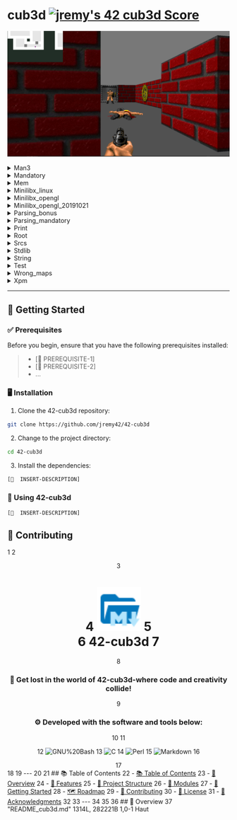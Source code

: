 # cub3d [![jremy's 42 cub3d Score](https://badge42.vercel.app/api/v2/cl27cprhd001109mercwbbu5l/project/2609483)](https://github.com/JaeSeoKim/badge42)

<p align="center">
  <img src="./img/cub.png" width="538">
</p>

</details>

<details closed><summary>Man3</summary>

| File             | Summary                                                                                                                                                                                                                                                                                                                                                                                                                                                                                                                                                                 | Module                                   |
|:-----------------|:------------------------------------------------------------------------------------------------------------------------------------------------------------------------------------------------------------------------------------------------------------------------------------------------------------------------------------------------------------------------------------------------------------------------------------------------------------------------------------------------------------------------------------------------------------------------|:-----------------------------------------|
| mlx_pixel_put.3  | The code snippet provides two functions for drawing in a window using MiniLibX: mlx_pixel_put() for drawing pixels at specified coordinates with a specified color, and mlx_string_put() for displaying a string at specified coordinates with a specified color. The color parameter must be encoded as an integer with the RGB values for the desired color. The functions only draw in the specified window and cannot display anything outside of it or in another window.                                                                                          | minilibx_linux/man/man3/mlx_pixel_put.3  |
| mlx_new_window.3 | This code snippet provides functions for managing windows using the MiniLibX library. The mlx_new_window() function creates a new window with a specified size and title, returning a window identifier. The mlx_clear_window() function clears the given window, while mlx_destroy_window() destroys it. All functions require the screen connection identifier as a parameter.                                                                                                                                                                                        | minilibx_linux/man/man3/mlx_new_window.3 |
| mlx_new_image.3  | The provided code snippet contains functions that allow for manipulating and displaying images using MiniLibX. Users can create a new image, modify it, and place it in a specified window. The functions also include options for retrieving image data and working with XPM images. The return values of these functions indicate whether an error occurred or a non-null pointer as an image identifier.                                                                                                                                                             | minilibx_linux/man/man3/mlx_new_image.3  |
| mlx_loop.3       | The code snippet is a set of functions that allow the program to handle events in MiniLibX, a library for creating graphical user interfaces. The functions include mlx_loop, mlx_key_hook, mlx_mouse_hook, mlx_expose_hook, and mlx_loop_hook. These functions allow the program to wait for different events, such as key presses, mouse clicks, and window redraws, and then call user-defined functions to handle those events. Additional information about the events, such as the keycode for a key press or the coordinates of a mouse click, is also provided. | minilibx_linux/man/man3/mlx_loop.3       |
| mlx.3            | The provided code shows the documentation for the MiniLibX library, which is a simple X-Window interface library for creating graphical software without any X-Window programming knowledge. It provides functions for window creation, drawing, image manipulation, and basic events management. The code also provides information on linking the library and its return values.                                                                                                                                                                                      | minilibx_linux/man/man3/mlx.3            |

</details>

<details closed><summary>Mandatory</summary>

| File         | Summary                                                                                                                                                                                                                                                                                                                                                                 | Module                      |
|:-------------|:------------------------------------------------------------------------------------------------------------------------------------------------------------------------------------------------------------------------------------------------------------------------------------------------------------------------------------------------------------------------|:----------------------------|
| .cub         | The code snippet contains a map layout and texture files. The map layout is represented by a grid of 1s and 0s. The "F" and "C" values define the floor and ceiling colors respectively. The texture files are referenced by their location and displayed as the north, south, east, and west walls of the map.                                                         | maps/mandatory/.cub         |
| big.cub      | The provided code snippet is a configuration file for a 3D rendering engine. It initializes the game's textures, color, and map layout by specifying their file paths and parameters. The map is represented in a grid format with a border of 1s, where 0s indicate open space and 1s indicate walls.                                                                  | maps/mandatory/big.cub      |
| maze.cub     | The code snippet specifies various textures and colors to be used in a game. The textures include red brick, German flag brick, stones, and wood. The colors for the floor and ceiling are also specified. Finally, a map is provided in the form of a binary matrix.                                                                                                   | maps/mandatory/maze.cub     |
| minimaps.cub | The code snippet provides a map layout along with the corresponding textures for the walls in different directions (NO, SO, WE, EA), as well as the floor (F) and ceiling (C) colors. The map is represented using ASCII characters and includes the player's starting position marked by'E'. The xpm files for the textures are specified with their respective paths. | maps/mandatory/minimaps.cub |

</details>

<details closed><summary>Mem</summary>

| File         | Summary                                                                                                                                                                                                                                                                                                                                                                                  | Module                 |
|:-------------|:-----------------------------------------------------------------------------------------------------------------------------------------------------------------------------------------------------------------------------------------------------------------------------------------------------------------------------------------------------------------------------------------|:-----------------------|
| ft_memcmp.c  | This code snippet defines the "__memcmp" function which compares two memory buffers. It takes in two pointers to memory buffers and a size_t variable'n' which indicates the number of bytes to be compared. It then returns an integer indicating the difference between the two buffers, or 0 if they are identical.                                                                   | libft/mem/ft_memcmp.c  |
| ft_bzero.c   | The provided code snippet defines a function called'__bzero' that takes a pointer and an integer count as arguments. The function sets the first'count' bytes of the memory area pointed to by'pt' to zero. It accomplishes this by iterating through each byte of the memory area and setting it to zero.                                                                               | libft/mem/ft_bzero.c   |
| ft_memcpy.c  | The provided code snippet is a function called "__memcpy" that copies a specified number of bytes from a source buffer to a destination buffer. The function takes in three parameters: the destination buffer, the source buffer, and the number of bytes to copy. It returns a pointer to the destination buffer.                                                                      | libft/mem/ft_memcpy.c  |
| ft_memchr.c  | The provided code is a function in the "libft.h" library that searches a memory block pointed to by a "buffer" parameter for the first occurrence of a character specified by "c" parameter. The search is performed for a number of bytes specified by "count" parameter. If the character is found, a pointer to its location is returned. If not, a NULL pointer is returned.         | libft/mem/ft_memchr.c  |
| ft_memset.c  | The code provides a function called "__memset" that sets a specified number of bytes starting from a given memory address to a specified value. It does this by iterating through each byte and setting it to the specified value one at a time. The function takes in a void pointer, an integer value, and a size_t count as its arguments.                                            | libft/mem/ft_memset.c  |
| ft_memmove.c | The code snippet defines the function __memmove that copies a specified number of bytes from one memory location to another. It handles overlap between the src and dst locations by reversing the order of copy if necessary. The function takes three arguments: a pointer to the destination, a pointer to the source, and the number of bytes to copy.                               | libft/mem/ft_memmove.c |
| ft_calloc.c  | The provided code snippet defines a function called "__calloc" that mimics the behavior of the standard "calloc" function. The function takes two size parameters, allocates memory using the "malloc" function, initializes the memory to zero using the "__memset" function, and returns a pointer to the allocated memory. If the memory allocation fails, the function returns NULL. | libft/mem/ft_calloc.c  |

</details>

<details closed><summary>Minilibx_linux</summary>

| File                         | Summary                                                                                                                                                                                                                                                                                                                                                                                                                                                                                                           | Module                                      |
|:-----------------------------|:------------------------------------------------------------------------------------------------------------------------------------------------------------------------------------------------------------------------------------------------------------------------------------------------------------------------------------------------------------------------------------------------------------------------------------------------------------------------------------------------------------------|:--------------------------------------------|
| mlx_flush_event.c            | The code provides a function called "mlx_flush_event" which uses the MiniLibX graphics library to clear all pending events in the X11 display. This is done by continuously looping through all the pending events and using the XNextEvent function to clear them. The function returns an integer value of 0 once all the events are cleared.                                                                                                                                                                   | minilibx_linux/mlx_flush_event.c            |
| mlx_mouse_hook.c             | The code snippet provides a function called mlx_mouse_hook that takes in a window, a function pointer, and a parameter. This function allows for the execution of the provided function when a mouse button is pressed within the window. The hook function is stored in the window's hooks array, along with the corresponding mask and parameter.                                                                                                                                                               | minilibx_linux/mlx_mouse_hook.c             |
| mlx.h                        | The provided code snippet is a header file for the MinilibX graphics library with core functionalities for creating and manipulating windows, images, and handling events such as mouse and keyboard interactions. It also includes functions for setting fonts, converting Xpm files to images, and destroying windows or images. Additionally, this header file provides a generic hook system for all events and MinilibX functions that can be hooked.                                                        | minilibx_linux/mlx.h                        |
| mlx_key_hook.c               | The code snippet defines the mlx_key_hook function, which allows a user to set a function to be called when a key is released on a window. The function takes in a window and a function pointer as arguments and sets the appropriate hook in the window's hooks array. The function returns an integer value.                                                                                                                                                                                                   | minilibx_linux/mlx_key_hook.c               |
| Makefile.mk                  | The provided code snippet is a Makefile for the MiniLibX library. It compiles the source files into object files, archives them into a static library called libmlx.a, and copies it to a platform-specific variant named libmlx_UNAME.a. The Makefile also has targets for cleaning and testing the library.                                                                                                                                                                                                     | minilibx_linux/Makefile.mk                  |
| mlx_rgb.c                    | Error generating file summary. Exception: Client error '400 Bad Request' for url 'https://api.openai.com/v1/chat/completions'                                                                                                                                                                                                                                                                                                                                                                                     | minilibx_linux/mlx_rgb.c                    |
|                              | For more information check: https://httpstatuses.com/400                                                                                                                                                                                                                                                                                                                                                                                                                                                          |                                             |
| mlx_init.c                   | The provided code is a part of the MiniLibX library and consists of two functions, mlx_init() and mlx_int_deal_shm(), which initialize a connection to the X server and deal with shared memory extensions. mlx_init() sets up various parameters such as screen, colormap, and visual, while mlx_int_deal_shm() handles XSharedMemory extension and returns the Pixmap format. Additionally, there is the mlx_int_rgb_conversion() function which is called by mlx_init() to set the red, green, and blue masks. | minilibx_linux/mlx_init.c                   |
| mlx_int_do_nothing.c         | The provided code snippet is an empty function called mlx_int_do_nothing(). It takes in a void pointer as a parameter but does not execute any instructions within its body.                                                                                                                                                                                                                                                                                                                                      | minilibx_linux/mlx_int_do_nothing.c         |
| mlx_expose_hook.c            | The provided code snippet is a C function for setting up an expose hook in the MiniLibX library. The function takes a window object, a function pointer, and a parameter as input and sets the appropriate values for the window object's hook, parameter, and mask properties to handle expose events.                                                                                                                                                                                                           | minilibx_linux/mlx_expose_hook.c            |
| mlx_int_str_to_wordtab.c     | The provided code snippet contains three functions: mlx_int_str_str(), mlx_int_str_str_cote(), and mlx_int_str_to_wordtab(). The first two functions search for occurrences of a given string within another string and can account for quotation marks. The third function converts a string into an array of strings based on whitespace and tab delimiters. These functions are used in the MinilibX library for graphical user interface programming.                                                         | minilibx_linux/mlx_int_str_to_wordtab.c     |
| mlx_int_set_win_event_mask.c | The provided code snippet sets the event mask for each window in a window list to ensure proper handling of events. It iterates through each window in the list, sets an event mask to 0, and then iterates through all the possible events to set the mask to the appropriate value for each event. Finally, it uses XChangeWindowAttributes to set the event mask of the window.                                                                                                                                | minilibx_linux/mlx_int_set_win_event_mask.c |
| configure                    | This code is a shell script that helps configure and build the MinilibX library on UNIX systems. It searches for the appropriate X11 include path directory and generates two makefiles (one for the library and one for the tests) with the correct path. It also provides a cleanup command and help menu. The script uses logging functions to output information and errors.                                                                                                                                  | minilibx_linux/configure                    |
| mlx_pixel_put.c              | The code snippet provides a function called'mlx_pixel_put' that takes in a window, position, and color value as parameters and draws a pixel on the specified window at the specified position with the given color. This function uses Xlib graphics functions to achieve this.                                                                                                                                                                                                                                  | minilibx_linux/mlx_pixel_put.c              |
| mlx_int_anti_resize_win.c    | The code snippet is a C function used in MiniLibX library to prevent window resizing by setting the same value for maximum, minimum and current width and height. It does this by getting the normal hints of the window, updating the hints' size values and setting the new values.                                                                                                                                                                                                                             | minilibx_linux/mlx_int_anti_resize_win.c    |
| Makefile                     | The code snippet provides a Makefile for MiniLibX, a graphics library in C. The Makefile includes functionalities for configuring, cleaning, and rebuilding the library. The'all' target runs the'do_configure' target, which executes the configure script. The'clean' target calls configure with the'clean' parameter, while the're' target runs'clean' then'all' targets in sequence.                                                                                                                         | minilibx_linux/Makefile                     |
| mlx_set_font.c               | The provided code snippet is a C function that allows one to specify a font for the mlx_string_put function. It supports only fixed-width bitmap fonts and uses Xlib to load and set the font for a specified window. The function takes in a pointer to the X11 display, a window, and a string with the name of the font and updates the graphics context accordingly.                                                                                                                                          | minilibx_linux/mlx_set_font.c               |
| mlx_loop.c                   | The code snippet is a part of MiniLibX, which is an open-source project for creating basic graphical user interfaces. The provided functions help to manage the event loop of the program, which is responsible for handling user inputs and updating the display accordingly. It includes functions for initializing the event loop, terminating it, and processing events such as client messages and window destruction.                                                                                       | minilibx_linux/mlx_loop.c                   |
| mlx_screen_size.c            | The provided code retrieves the screen size of the root window using the X11 library. The function takes in a pointer to a structure holding the display and root window and two integer pointers to store the screen size values. The return value indicates success or failure in obtaining the screen size.                                                                                                                                                                                                    | minilibx_linux/mlx_screen_size.c            |
| mlx_new_window.c             | The provided code snippet is for creating a new window using the MiniLibX library. It sets the window's attributes, creates a graphics context, adds the window to a list, sets event masks, and maps the window. The function also waits for the first exposure event.                                                                                                                                                                                                                                           | minilibx_linux/mlx_new_window.c             |
| mlx_ext_randr.c              | The provided code snippet is a function called mlx_ext_fullscreen that takes in a window and determines the optimal screen resolution to fill the screen. If fullscreen is enabled, the function will set the window to the optimal resolution and grab the keyboard. If not, it will return the window to its previous resolution and release the keyboard.                                                                                                                                                      | minilibx_linux/mlx_ext_randr.c              |
| mlx_put_image_to_window.c    | The provided code implements the function mlx_put_image_to_window, which is responsible for displaying an image on a given window. It takes as input parameters the window and image pointers, the coordinates of the top-left corner of the image, and the graphics context to be used. The function first sets the clipping region, then puts the image data onto the window using XShmPutImage or XPutImage depending on the image type, and finally copies the image area to the destination window.          | minilibx_linux/mlx_put_image_to_window.c    |
| mlx_new_image.c              | The code provides functions for creating new images in MiniLibX, a simple graphics library used for creating graphical applications. Two functions,'mlx_int_new_xshm_image' and'mlx_int_new_image', create new images with and without shared memory, while'mlx_new_image' and'mlx_new_image2' provide a wrapper for these functions and also specify the image format as ZPixmap and XYPixmap respectively. The code handles X errors and allocates memory for the images.                                       | minilibx_linux/mlx_new_image.c              |
| mlx_xpm.c                    | The provided code snippet contains functions for parsing XPM files and converting them to images. The functions extract the width, height, and color information from XPM files, create an image in memory, and set the appropriate color values for each pixel in the image. The resulting image can then be used for display or further image processing.                                                                                                                                                       | minilibx_linux/mlx_xpm.c                    |
| mlx_destroy_display.c        | The provided code snippet defines a function "mlx_destroy_display" that takes an X11 display structure (t_xvar) as its input and closes/disconnects the display using the "XCloseDisplay" function. This function is used as part of the MLX library to interface with X11 displays and windows in graphics applications.                                                                                                                                                                                         | minilibx_linux/mlx_destroy_display.c        |
| mlx_loop_hook.c              | The provided code snippet defines a function called "mlx_loop_hook" that takes in three parameters: a t_xvar struct pointer, a function pointer, and a void pointer. The function sets the loop hook and its parameters in the t_xvar struct, which is used in the main loop of the MiniLibX graphics library.                                                                                                                                                                                                    | minilibx_linux/mlx_loop_hook.c              |
| mlx_hook.c                   | The provided code snippet is a part of the MiniLibX library and contains three functions. The mlx_hook() function is used to define a function to be called when a specific event occurs. mlx_do_key_autorepeatoff() and mlx_do_key_autorepeaton() functions turn off and on key auto-repeat respectively, while mlx_do_sync() is used to synchronize with the X server.                                                                                                                                          | minilibx_linux/mlx_hook.c                   |
| mlx_lib_xpm.c                | The provided code snippet is a collection of functions used in the minilibX library for working with XPM images. It includes functions for creating XPM images from files or data, as well as functions for manipulating XImages. These functions are used to create and manage images in graphical user interfaces.                                                                                                                                                                                              | minilibx_linux/mlx_lib_xpm.c                |
| mlx_int_wait_first_expose.c  | The provided code snippet is a function that waits for the first expose event to occur on a specified window in the X11 server. The function uses the XWindowEvent function to monitor the exposure mask of the window and puts back the event in the event queue after it occurs.                                                                                                                                                                                                                                | minilibx_linux/mlx_int_wait_first_expose.c  |
| mlx_mouse.c                  | The provided code snippet includes four functions for handling mouse input in X11 window systems. The first function moves the mouse to a specified location within a window. The second function hides the mouse cursor within a window. The third function shows the mouse cursor within a window. The fourth function retrieves the current position of the mouse pointer within a specified window.                                                                                                           | minilibx_linux/mlx_mouse.c                  |
| mlx_destroy_window.c         | The provided code snippet implements the function mlx_destroy_window, which allows for destruction of a window within the MinilibX graphics library. The function first removes the specified window from the linked list of windows and then frees its memory. Additionally, it frees the graphics context associated with the window and flushes the display if specified by a flag.                                                                                                                            | minilibx_linux/mlx_destroy_window.c         |
| rgb2c.pl                     | The provided code converts color information from the XFree86 rgb.txt file into a C file with encoded color values. The output C file includes a struct array with color names and their associated RGB values.                                                                                                                                                                                                                                                                                                   | minilibx_linux/rgb2c.pl                     |
| mlx_get_data_addr.c          | The code snippet provides a function called mlx_get_data_addr() that takes in a t_img structure and pointers to three integer variables. The function sets the values of these variables to the bits per pixel, size of each image line, and endianness of the t_img structure, respectively. The function returns the data pointer of the t_img structure.                                                                                                                                                       | minilibx_linux/mlx_get_data_addr.c          |
| mlx_string_put.c             | The provided code snippet is a function called "mlx_string_put" that is used for drawing text on a MiniLibX window. It takes in parameters such as the window where the text will be drawn, the position of the text, the color of the text, and the actual text string. It uses XGCValues and XDrawString to draw the text and XFlush to display it on the screen.                                                                                                                                               | minilibx_linux/mlx_string_put.c             |
| Makefile.gen                 | This code is for building the MiniLibX library. It compiles the source files and creates an object directory and object files. It also defines the compiler and flags used and includes a target to clean the directory. The library is created as a static library (.a) and a name is generated based on the operating system.                                                                                                                                                                                   | minilibx_linux/Makefile.gen                 |
| mlx_get_color_value.c        | The provided code is part of the MiniLibX library, and it offers a function to retrieve the RGB color value of a pixel. The mlx_get_color_value() function takes two parameters: a pointer to the X11 display, and an integer representing the color value in hexadecimal. It then returns the pixel value in the display format. The mlx_int_get_good_color() function is a helper function that translates the input color value into the correct display pixel format.                                         | minilibx_linux/mlx_get_color_value.c        |
| mlx_destroy_image.c          | The provided code snippet is a function for destroying a MiniLibX image. It takes in a pointer to a struct containing information about the image and the display. The function deallocates the memory associated with the image and frees the graphics context if it exists. Additionally, it detaches shared memory if the image type is shared memory and flushes the display.                                                                                                                                 | minilibx_linux/mlx_destroy_image.c          |
| mlx_int.h                    | The provided code snippet is a header file for the MiniLibX graphics library, containing internal settings and data structures used by the library. It includes various standard libraries and X11 extensions and defines several constants and functions used for manipulating images, windows, and events in the graphical display. Some functions include converting RGB color values, dealing with shared memory, and setting event masks for windows.                                                        | minilibx_linux/mlx_int.h                    |
| mlx_clear_window.c           | The code snippet provides a function called mlx_clear_window that clears the contents of a given window using the XClearWindow function. It also includes optional flushing of the display using XFlush if the do_flush flag is set in the provided xvar variable. The code relies on the mlx_int.h library.                                                                                                                                                                                                      | minilibx_linux/mlx_clear_window.c           |
| mlx_int_param_event.c        | The provided code is a collection of functions that handle different X11 events, such as keypresses, mouse clicks, and motion events. These functions call hooks that have been set up to perform specific actions when these events occur. The mlx_int_param_event array maps the X11 event type to the corresponding function that should handle it.                                                                                                                                                            | minilibx_linux/mlx_int_param_event.c        |
| mlx_int_get_visual.c         | The provided code snippet is a function used by the MinilibX library to get the visual information of the X Window System. It creates a private colormap for non-default visuals and sets the visual to true color. The function returns 0 if the visual is true color or-1 if there is an error.                                                                                                                                                                                                                 | minilibx_linux/mlx_int_get_visual.c         |
| mlx_xpm.c.ok                 | The provided code snippet includes functions for reading and parsing XPM image files and creating images from them using the MinilibX library. It is capable of reading both XPM files and XPM data passed as a parameter. The code supports various color naming conventions and provides options for handling transparency and clipping.                                                                                                                                                                        | minilibx_linux/mlx_xpm.c.ok                 |

</details>

<details closed><summary>Minilibx_opengl</summary>

| File                     | Summary                                                                                                                                                                                                                                                                                                                                                                                                                                                                                                                                                                                | Module                                   |
|:-------------------------|:---------------------------------------------------------------------------------------------------------------------------------------------------------------------------------------------------------------------------------------------------------------------------------------------------------------------------------------------------------------------------------------------------------------------------------------------------------------------------------------------------------------------------------------------------------------------------------------|:-----------------------------------------|
| mlx.h                    | This code snippet provides a C header file, `mlx.h`, for the MinilibX graphics library. It includes functions for initializing a new window, drawing pixels and images, handling events like mouse clicks and key presses, and destroying windows and images. The header file also includes platform-specific instructions for compiling on MacOSX and UNIX/Linux.                                                                                                                                                                                                                     | minilibx_opengl/mlx.h                    |
| mlx_rgb.c                | Error generating file summary. Exception: Client error '400 Bad Request' for url 'https://api.openai.com/v1/chat/completions'                                                                                                                                                                                                                                                                                                                                                                                                                                                          | minilibx_opengl/mlx_rgb.c                |
|                          | For more information check: https://httpstatuses.com/400                                                                                                                                                                                                                                                                                                                                                                                                                                                                                                                               |                                          |
| mlx_int_str_to_wordtab.c | The provided code contains three functions: mlx_int_str_str, mlx_int_str_str_cote, and mlx_int_str_to_wordtab. The mlx_int_str_str functions search for a substring within a string, with or without quotes, and returns the position of the substring if found. The mlx_int_str_to_wordtab function splits a string into an array of words based on spaces and tabs. All three functions rely on standard C library functions such as strlen and malloc.                                                                                                                              | minilibx_opengl/mlx_int_str_to_wordtab.c |
| mlx_opengl.m             | The provided code is a implementation of various functions for managing and rendering an OpenGL window using Apple's Cocoa framework. It includes functions for creating a new OpenGL window, swapping buffers, and setting the current OpenGL context for the window. The code also contains pre-defined attributes for the OpenGL pixel format such as depth size and double buffering.                                                                                                                                                                                              | minilibx_opengl/mlx_opengl.m             |
| Makefile                 | The provided code snippet is a Makefile for compiling the libmlx.a library. The library consists of several source files, including mlx_shaders.c, mlx_new_window.m, mlx_init_loop.m, and others. The Makefile includes rules for compiling the object files and creating the library using the ar command. The all target builds the library, clean removes the object files and any files ending with “~”, and re cleans and rebuilds the library.                                                                                                                                   | minilibx_opengl/Makefile                 |
| mlx_init_loop.m          | The code initializes an Objective-C application using Cocoa and OpenGL. It also loads a font and provides functions for putting pixels, synchronizing event handling, and setting a loop hook. The main loop is run using a Core Foundation run loop.                                                                                                                                                                                                                                                                                                                                  | minilibx_opengl/mlx_init_loop.m          |
| font.c                   | Error generating file summary. Exception: Client error '400 Bad Request' for url 'https://api.openai.com/v1/chat/completions'                                                                                                                                                                                                                                                                                                                                                                                                                                                          | minilibx_opengl/font.c                   |
|                          | For more information check: https://httpstatuses.com/400                                                                                                                                                                                                                                                                                                                                                                                                                                                                                                                               |                                          |
| mlx_new_image.m          | This code snippet contains functions for creating and manipulating images in an OpenGL context using C and Objective-C. The mlx_new_image function creates a new image with a specified width and height and returns a pointer to it. The mlx_put_image_to_window function adds the image to a window and updates its texture, while mlx_get_data_addr and mlx_get_color_value return information about the image. Lastly, the mlx_destroy_image function removes an image from the context and frees up its memory.                                                                   | minilibx_opengl/mlx_new_image.m          |
| mlx_new_window.m         | Error generating file summary. Exception: Client error '400 Bad Request' for url 'https://api.openai.com/v1/chat/completions'                                                                                                                                                                                                                                                                                                                                                                                                                                                          | minilibx_opengl/mlx_new_window.m         |
|                          | For more information check: https://httpstatuses.com/400                                                                                                                                                                                                                                                                                                                                                                                                                                                                                                                               |                                          |
| mlx_xpm.c                | The provided code snippet is a collection of functions written in C for parsing and rendering XPM image files. The code can read XPM image files from either a file or a character array, and it supports various formats of XPM files, including those with or without comments. The functions also support creating and manipulating an MXL image list, setting individual pixels within an image, and fetching the color of an individual pixel.                                                                                                                                    | minilibx_opengl/mlx_xpm.c                |
| mlx_png.c                | Error generating file summary. Exception: Client error '400 Bad Request' for url 'https://api.openai.com/v1/chat/completions'                                                                                                                                                                                                                                                                                                                                                                                                                                                          | minilibx_opengl/mlx_png.c                |
|                          | For more information check: https://httpstatuses.com/400                                                                                                                                                                                                                                                                                                                                                                                                                                                                                                                               |                                          |
| mlx_opengl.h             | The provided code snippet includes three functions for creating and manipulating OpenGL windows using minilibx_macos. The `mlx_new_opengl_window` function creates a new window, while `mlx_opengl_swap_buffers` swaps the buffer of the double buffered window and `mlx_opengl_window_set_context` changes the active context in case multiple OpenGL windows are present. The functions also come with specific limitations and behaviors, including the inability to use `put_image`, `pixel_put`, and `string_put`, and `mlx_opengl_swap_buffers` automatically calls `glFlush()`. | minilibx_opengl/mlx_opengl.h             |
| mlx_mouse.m              | This code provides functions for hiding and showing the mouse cursor, as well as moving the cursor and getting its current position within an OpenGL window created using the mlx library. It utilizes Cocoa and OpenGL libraries and functions to achieve these functionalities.                                                                                                                                                                                                                                                                                                      | minilibx_opengl/mlx_mouse.m              |
| mlx_shaders.c            | The provided code defines three functions for creating and compiling vertex and fragment shaders in OpenGL. The "mlx_shaders" function calls these three functions to create shaders for pixels, images, and fonts. The code also includes a helper function for displaying any compilation errors that may occur during shader creation.                                                                                                                                                                                                                                              | minilibx_opengl/mlx_shaders.c            |
| mlx_png.h                | The provided code snippet is a function called "mlx_png_file_to_image" that takes in three parameters: a void pointer to a graphics library, a string containing the name of a png file, and two integer pointers for width and height. The function returns a void pointer to an image object that can be further processed by other functions in the graphics library.                                                                                                                                                                                                               | minilibx_opengl/mlx_png.h                |
| mlx_int.h                | The provided code snippet contains various structs and typedefs for graphics rendering with the MinilibX library. It also includes prototypes for functions related to handling images and XPM files, destroying images, and synchronization. Additionally, it defines some constants like maximum event and pixel values.                                                                                                                                                                                                                                                             | minilibx_opengl/mlx_int.h                |
| mlx_new_window.h         | The code provides interfaces for NSOpenGLView and NSWindowEvent subclasses. NSWindowEvent provides functionality for handling window events while MlxWin handles OpenGL context creation and rendering. The classes also contain methods for setting event functions, enabling key repetition, and updating the context.                                                                                                                                                                                                                                                               | minilibx_opengl/mlx_new_window.h         |

</details>

<details closed><summary>Minilibx_opengl_20191021</summary>

| File                     | Summary                                                                                                                                                                                                                                                                                                                                                                                                                                                               | Module                                                            |
|:-------------------------|:----------------------------------------------------------------------------------------------------------------------------------------------------------------------------------------------------------------------------------------------------------------------------------------------------------------------------------------------------------------------------------------------------------------------------------------------------------------------|:------------------------------------------------------------------|
| mlx.h                    | The provided code is the header file for the MinilibX library, with functions for initializing a window, handling events including mouse and key input as well as exposing hooks, drawing shapes and images on the window, and manipulating images. Additionally, it offers compatibility with both MacOSX and Unix/Linux systems and includes support for Xpm and PNG image formats.                                                                                 | minilibx_opengl/minilibx_opengl_20191021/mlx.h                    |
| mlx_rgb.c                | Error generating file summary. Exception: Client error '400 Bad Request' for url 'https://api.openai.com/v1/chat/completions'                                                                                                                                                                                                                                                                                                                                         | minilibx_opengl/minilibx_opengl_20191021/mlx_rgb.c                |
|                          | For more information check: https://httpstatuses.com/400                                                                                                                                                                                                                                                                                                                                                                                                              |                                                                   |
| mlx_int_str_to_wordtab.c | The provided code snippet contains three functions related to string manipulation. The mlx_int_str_str() function searches for a substring within a given string, while mlx_int_str_str_cote() performs the same search but takes into account quotation marks. The mlx_int_str_to_wordtab() function converts a string into an array of words separated by spaces or tabs. Overall, these functions aim to parse and manipulate strings in a useful way.             | minilibx_opengl/minilibx_opengl_20191021/mlx_int_str_to_wordtab.c |
| mlx_opengl.m             | The code provides functions for creating a new OpenGL window using Cocoa and handling buffer swapping and context setting for that window. It uses various libraries including OpenGL and AppKit. The code also includes memory management and error checking for the window creation.                                                                                                                                                                                | minilibx_opengl/minilibx_opengl_20191021/mlx_opengl.m             |
| Makefile                 | This code compiles a library called libmlx that includes various functions for creating and manipulating graphical windows and images using C and Objective-C. The library includes support for PNG images, XPM files, mouse input, and shader programs. The Makefile also defines rules for cleaning and rebuilding the library.                                                                                                                                     | minilibx_opengl/minilibx_opengl_20191021/Makefile                 |
| mlx_init_loop.m          | The provided code is a component of the MLX graphics library and contains functions for initializing the library, drawing pixels on a window, running the main loop, and handling events. It also includes a function for setting a loop hook that gets called in each iteration of the main loop. The code leverages macOS-specific frameworks and APIs such as AppKit and OpenGL.                                                                                   | minilibx_opengl/minilibx_opengl_20191021/mlx_init_loop.m          |
| font.c                   | Error generating file summary. Exception: Client error '400 Bad Request' for url 'https://api.openai.com/v1/chat/completions'                                                                                                                                                                                                                                                                                                                                         | minilibx_opengl/minilibx_opengl_20191021/font.c                   |
|                          | For more information check: https://httpstatuses.com/400                                                                                                                                                                                                                                                                                                                                                                                                              |                                                                   |
| mlx_new_image.m          | The provided code snippet implements several functions related to image management in an OpenGL-based graphics environment. Specifically, it defines functions for creating and manipulating image objects, putting them onto windows, retrieving their data, and destroying them. Additionally, it includes functions for rendering text strings with a built-in font using OpenGL primitives.                                                                       | minilibx_opengl/minilibx_opengl_20191021/mlx_new_image.m          |
| mlx_new_window.m         | Error generating file summary. Exception: Client error '400 Bad Request' for url 'https://api.openai.com/v1/chat/completions'                                                                                                                                                                                                                                                                                                                                         | minilibx_opengl/minilibx_opengl_20191021/mlx_new_window.m         |
|                          | For more information check: https://httpstatuses.com/400                                                                                                                                                                                                                                                                                                                                                                                                              |                                                                   |
| mlx_xpm.c                | The code snippet provides functions to parse and load XPM (X PixMap) files and data to create images in the MLX (MiniLibX) library for graphics programming. The functions extract information such as width, height, number of colors and color codes from the XPM file/data, and create an image in the MLX library using this information and the corresponding pixel data. The code also includes some helper functions to handle comments and color conversions. | minilibx_opengl/minilibx_opengl_20191021/mlx_xpm.c                |
| mlx_png.c                | Error generating file summary. Exception: Client error '400 Bad Request' for url 'https://api.openai.com/v1/chat/completions'                                                                                                                                                                                                                                                                                                                                         | minilibx_opengl/minilibx_opengl_20191021/mlx_png.c                |
|                          | For more information check: https://httpstatuses.com/400                                                                                                                                                                                                                                                                                                                                                                                                              |                                                                   |
| mlx_opengl.h             | This code snippet provides three functions that are designed specifically for the minilibx_macos library and provide functionality for creating an OpenGL window, swapping buffers in a double-buffered window, and changing the active context in the case of multiple OpenGL windows. These functions are not compatible with put_image, pixel_put, or string_put.                                                                                                  | minilibx_opengl/minilibx_opengl_20191021/mlx_opengl.h             |
| mlx_mouse.m              | The provided code snippet includes functions for controlling the mouse cursor in a window created using the mlx library. These functions enable hiding and showing the cursor, moving the cursor within the window, and retrieving the current cursor position within the window. The implementation uses the Cocoa framework and OpenGL to interact with the mouse and render graphics.                                                                              | minilibx_opengl/minilibx_opengl_20191021/mlx_mouse.m              |
| mlx_shaders.c            | The provided code snippet defines and compiles shaders for pixel, image, and font rendering using GLSL. It also includes helper functions for displaying any compilation errors that may occur. The final function, `mlx_shaders`, invokes the three shader functions and returns a single error code.                                                                                                                                                                | minilibx_opengl/minilibx_opengl_20191021/mlx_shaders.c            |
| mlx_png.h                | The provided code snippet is a function in the mlx library that takes in a PNG file and converts it into an image. The function returns a void pointer to the image and provides the width and height of the image as output parameters.                                                                                                                                                                                                                              | minilibx_opengl/minilibx_opengl_20191021/mlx_png.h                |
| mlx_int.h                | The provided code snippet includes various structs and functions that are part of the minilibx library, which is a basic graphics library used for creating basic window displays and simple graphics in C. The functions included are related to managing image and window lists, creating and destroying images, converting XPM data to images, and various other utility functions. The code also includes shader functions for OpenGL.                            | minilibx_opengl/minilibx_opengl_20191021/mlx_int.h                |
| mlx_new_window.h         | The provided code snippet defines the core functionalities for a graphical user interface (GUI) based on Cocoa and OpenGL. It includes classes for creating a window, managing events and handling OpenGL rendering. The code also supports pixel manipulation, drawing images and text, and managing the OpenGL context.                                                                                                                                             | minilibx_opengl/minilibx_opengl_20191021/mlx_new_window.h         |

</details>

<details closed><summary>Parsing_bonus</summary>

| File            | Summary                                                                                                                                                                                                                                                                                                                                                                                                                                                                                                                                                                 | Module                             |
|:----------------|:------------------------------------------------------------------------------------------------------------------------------------------------------------------------------------------------------------------------------------------------------------------------------------------------------------------------------------------------------------------------------------------------------------------------------------------------------------------------------------------------------------------------------------------------------------------------|:-----------------------------------|
| parsing.c       | The provided code snippet includes functions for parsing input data, checking maps and colors, and loading player information. The main function, parsing(), retrieves input data from a file, stores it in a linked list, and passes it to other functions for further processing. The code uses the sget_next_line() function to read line by line from the file.                                                                                                                                                                                                     | srcs/parsing_bonus/parsing.c       |
| loading_maps.c  | The provided code snippet contains functions that load and check the game map, initialize the sprite table, and get the position of the enemy on the map. The "load_maps" function adjusts the input, allocates memory for maps and door_map, and populates them with content from input. The "check_maps" function checks the validity of the map, counts the number of sprites, and allocates memory for the sprite table. Finally, the "get_enemy_position" function retrieves the position of the enemy on the map and initializes the sprite table.                | srcs/parsing_bonus/loading_maps.c  |
| exit.c          | The provided code snippet contains functions that handle different types of errors and exit the program accordingly. These functions are __print_error(), __exit_error(), __exit_error_get_input(), and destroy_cub_data(). Some of these functions also free memory allocated by the program before exiting. The code also includes necessary header files.                                                                                                                                                                                                            | srcs/parsing_bonus/exit.c          |
| maps_utils.c    | The provided code snippet contains four functions used in the implementation of a game called "cub3d".                                                                                                                                                                                                                                                                                                                                                                                                                                                                  | srcs/parsing_bonus/maps_utils.c    |
|                 |                                                                                                                                                                                                                                                                                                                                                                                                                                                                                                                                                                         |                                    |
|                 | The "check_wall" function checks for the presence of a wall or space near a location in a given map.                                                                                                                                                                                                                                                                                                                                                                                                                                                                    |                                    |
|                 |                                                                                                                                                                                                                                                                                                                                                                                                                                                                                                                                                                         |                                    |
|                 | The "check_player" function checks for the presence of a player and also a wall or space near the player's location in a given map.                                                                                                                                                                                                                                                                                                                                                                                                                                     |                                    |
|                 |                                                                                                                                                                                                                                                                                                                                                                                                                                                                                                                                                                         |                                    |
|                 | The "maps_size" function returns the number of lines in a given map.                                                                                                                                                                                                                                                                                                                                                                                                                                                                                                    |                                    |
|                 |                                                                                                                                                                                                                                                                                                                                                                                                                                                                                                                                                                         |                                    |
|                 | Finally, the "adjust_input" function removes any unwanted newlines at the start of a given input.                                                                                                                                                                                                                                                                                                                                                                                                                                                                       |                                    |
| debug_parsing.c | This code snippet includes various functions for debugging purposes in the game "cub3d". The functions include clearing the screen, printing debug information such as player position and direction, printing game data such as colors and textures, and printing the game map with error highlighting. The code makes use of external libraries such as "libft".                                                                                                                                                                                                      | srcs/parsing_bonus/debug_parsing.c |
| check_color.c   | The code snippet defines functions to load and check RGB color values from a configuration file for a 3D game. It checks that the color values are in the correct format and number, then converts them into integer values. The loaded colors are used to set the game's ceiling and floor color.                                                                                                                                                                                                                                                                      | srcs/parsing_bonus/check_color.c   |
| info_utils.c    | The provided code includes various functions for loading and validating information about the game, such as textures, colors, and player orientation. The "load_info" function determines the type of information based on the input and stores it in the appropriate variables. The "missing_info_cub" function checks if any required information is missing. Lastly, the "load_player_info" function sets the initial player direction and field of view.                                                                                                            | srcs/parsing_bonus/info_utils.c    |
| load_info.c     | The provided code snippet is a function named "get_info" that takes in two parameters, a linked list "input" and a struct "cub". It loops through the linked list while checking if important information in the "cub" struct is still missing. It uses a helper function "load_info" to load the information from the linked list into the "cub" struct, and then moves to the next node in the linked list until all important information has been obtained. Finally, it uses another helper function "load_maps" to load the map information into the "cub" struct. | srcs/parsing_bonus/load_info.c     |

</details>

<details closed><summary>Parsing_mandatory</summary>

| File            | Summary                                                                                                                                                                                                                                                                                                                                                                                                                                                                                                                                                                                                      | Module                                 |
|:----------------|:-------------------------------------------------------------------------------------------------------------------------------------------------------------------------------------------------------------------------------------------------------------------------------------------------------------------------------------------------------------------------------------------------------------------------------------------------------------------------------------------------------------------------------------------------------------------------------------------------------------|:---------------------------------------|
| parsing.c       | The code snippet provides functionalities for parsing input files in a game engine written in C. It reads an input file, handles errors, checks map validity, and loads player information. The code uses helper functions from "cub3d.h" and "libft.h" libraries.                                                                                                                                                                                                                                                                                                                                           | srcs/parsing_mandatory/parsing.c       |
| loading_maps.c  | The provided code snippet contains two functions that handle loading and checking of maps in the game. The `load_maps` function takes a linked list of input values, adjusts it, and stores the maps in a two-dimensional array. The `check_maps` function checks the validity of the map by ensuring that all the characters are correct and that a player exists.                                                                                                                                                                                                                                          | srcs/parsing_mandatory/loading_maps.c  |
| exit.c          | The code snippet contains functions related to error handling and program termination in a game called Cub3D. The functions print error messages to the standard error output, destroy allocated memory and exit the program with error status codes. The functions are called depending on the type of error encountered during the program's execution.                                                                                                                                                                                                                                                    | srcs/parsing_mandatory/exit.c          |
| maps_utils.c    | The provided code snippet contains functions for checking the validity of a map in the game Cub3D. The check_wall function checks if a wall is surrounded by other walls. The check_player function checks if the player is properly placed on the map. The maps_size function calculates the size of the map, and the adjust_input function adjusts the input to ignore any initial newline characters.                                                                                                                                                                                                     | srcs/parsing_mandatory/maps_utils.c    |
| debug_parsing.c | The provided code snippet is a debugging tool for a game called "cub3d." It includes functions to clear the screen, print debug information about the player's attributes and the game's settings, and print maps with special error formatting to help the developer identify issues. The code uses standard input and output libraries and includes custom color constants.                                                                                                                                                                                                                                | srcs/parsing_mandatory/debug_parsing.c |
| check_color.c   | The provided code snippet contains functions to validate and load color values for the ceiling and floor of a 3D rendering. The count_char_in_str() function counts the number of occurrences of a given character in a string, and the create_color() function generates a single integer value from a given color structure. The load_color() function verifies and parses a color string into its component values, storing them in a color structure. The check_color() function calls the load_color() function for the ceiling and floor values, and sets their respective color values for rendering. | srcs/parsing_mandatory/check_color.c   |
| info_utils.c    | The provided code snippet includes various helper functions used to load and validate game configuration data in a 3D game. The get_pos function assigns an integer to identify the nature of certain text data. The load_texture_path function helps load the necessary texture paths to create the game world. The load_info function validates and loads game configuration data. The load_player_info function ultimately sets the player's position and orientation within the game world.                                                                                                              | srcs/parsing_mandatory/info_utils.c    |
| load_info.c     | The provided code defines a function that receives a linked list of input and a pointer to a struct. The function reads the input and assigns values to the fields of the struct until all necessary information is captured. The function then calls another function to load the maps from the remaining input. If any errors occur in the process, the program is exited and the error message is displayed.                                                                                                                                                                                              | srcs/parsing_mandatory/load_info.c     |

</details>

<details closed><summary>Print</summary>

| File            | Summary                                                                                                                                                                                                                                                                                                                                                                                                                                | Module                      |
|:----------------|:---------------------------------------------------------------------------------------------------------------------------------------------------------------------------------------------------------------------------------------------------------------------------------------------------------------------------------------------------------------------------------------------------------------------------------------|:----------------------------|
| ft_putstr_fd.c  | The code snippet is a function that writes a given string "s" to a specified file descriptor "fd", using the "write" system call and the "__strlen" function from a custom library "libft.h". It is designed to be a helper function for other programs that need to send output to a file or the terminal.                                                                                                                            | libft/print/ft_putstr_fd.c  |
| ft_putnbr_fd.c  | The provided code defines a function called "__putnbr_fd" which takes an integer value and a file descriptor as input parameters. It prints the integer value to the specified file descriptor in a character string format using recursion and also handles negative numbers. This code is part of a larger library called "libft.h".                                                                                                 | libft/print/ft_putnbr_fd.c  |
| ft_putendl_fd.c | The provided code is a function in the "libft.h" library that writes a string to a specified file descriptor followed by a newline character. It uses the "__putchar_fd" function to write each character of the string to the descriptor and then adds a newline character at the end by calling "__putchar_fd" again with'\n' as the argument. The function also checks if the input string is null before execution.                | libft/print/ft_putendl_fd.c |
| ft_putchar_fd.c | The code snippet defines a function named __putchar_fd that takes a character and file descriptor as input, and writes that character to the specified file descriptor using the write system call. The function first checks if the file descriptor is negative, and if so, returns without performing any action. The code is included in a C library called libft that provides various functions for string and memory operations. | libft/print/ft_putchar_fd.c |

</details>

<details closed><summary>Root</summary>

| File               | Summary                                                                                                                                                                                                                                                                                                                                                     | Module             |
|:-------------------|:------------------------------------------------------------------------------------------------------------------------------------------------------------------------------------------------------------------------------------------------------------------------------------------------------------------------------------------------------------|:-------------------|
| Makefile           | The code snippet defines a Makefile that compiles a program called cub3D. The Makefile includes options for bonus, debug, and debug with a hidden mouse cursor. It also specifies source files, object files, header files, and libraries required for the compilation. The Makefile can clean and remove all generated files by running'clean' or'fclean'. | Makefile           |
| test_wrong_maps.sh | This is a bash script that runs a test suite on a file named "cub3D". It takes in a directory as an argument and tests all files in that directory and its subdirectories. It also uses valgrind to check for memory leaks. The script then prints out any errors and signals encountered during testing. Finally, it displays the end of the test message. | test_wrong_maps.sh |

</details>

<details closed><summary>Srcs</summary>

| File               | Summary                                                                                                                                                                                                                                                                                                                                                                                                                                                                                                                                                | Module                  |
|:-------------------|:-------------------------------------------------------------------------------------------------------------------------------------------------------------------------------------------------------------------------------------------------------------------------------------------------------------------------------------------------------------------------------------------------------------------------------------------------------------------------------------------------------------------------------------------------------|:------------------------|
| hook_door.c        | The code snippet contains two functions that are used to handle opening and closing of doors in the game. The `__switch_door()` function checks the player's position and updates the `door_map` array accordingly, which determines if a door can be opened or not. The `__update_door_value()` function is used to update the `door_map` array and gradually opens or closes doors.                                                                                                                                                                  | srcs/hook_door.c        |
| hook_direction_2.c | The provided code snippet defines two functions "__hook_rotate_left" and "__hook_rotate_right", which are called when the respective keys are pressed. These functions rotate the view angle of the player by ROTATE_ANGLE in the left or right direction respectively, update the slope of the player, and print a debug message if DEBUG is set to 2. The code assumes the existence of other functions and headers, such as "rotate", "update_slope", "cub3d.h", "mlx.h" and "keycodes.h".                                                          | srcs/hook_direction_2.c |
| game.c             | The provided code snippet defines functions used in rendering the game in the Cub3D project. The `render_frame` function updates the screen based on player actions and renders the background, sprites, gun, and target. The `do_actions` function executes actions based on user input, and `load_background` sets the color of the top and bottom half of the screen. The `print_render_frame_debug_info` function prints debug information.                                                                                                        | srcs/game.c             |
| handle_mouse.c     | The code snippet contains functions that handle mouse events and update player direction and field of view accordingly. The update_slope() function calculates the player's slope based on their direction. The rotate() function adjusts the player's direction and plane based on the given angle. The __mouse_hook() function modifies the field of view and gun animation based on the mouse button pressed. The __mouse_move() function updates the player's direction and slope based on mouse movement.                                         | srcs/handle_mouse.c     |
| sight_vector.c     | The provided code snippet is a C function that calculates and prints the sight vector of a player in a 2D game world. It updates the attributes of a hit vector based on the player's direction, and uses a loop to update the hit vector coordinates until it hits a wall. The output is a 2D array that represents the player's field of vision, with different colors indicating the distance to obstacles.                                                                                                                                         | srcs/sight_vector.c     |
| sprite.c           | The provided code snippet includes functions for handling sprite animation and drawing in a game. The "calculate_sprite_info" function calculates information about each sprite's position and size on the screen. The "handle_sprite" function draws and updates animations for each sprite, including the ability to kill enemies with a gun.                                                                                                                                                                                                        | srcs/sprite.c           |
| create_img.c       | The code defines two functions that create images using the mlx library in the context of a Cub3D game. The `create_image` function takes in a t_cub struct, a t_img struct and the desired width and height of the image and returns 1 if the image is successfully created. The `create_cub_images` function calls `create_image` twice to create both a "screen" and "background" image for the game and returns 1 if both images are successfully created.                                                                                         | srcs/create_img.c       |
| load_textures.c    | The provided code snippet contains functions for loading various textures, such as textures for walls and sprites, into a game engine. It uses the mlx_xpm_file_to_image function from the MLX library to load the textures from.xpm files and sets their corresponding properties. The load_images function calls these other functions to load all the required textures for the game. The code includes additional functionality for loading bonus textures, such as textures for doors and guns, and setting default properties for sprite images. | srcs/load_textures.c    |
| dda.c              | The provided code snippet contains the implementation of a DDA algorithm used to render a raycasting engine in a 3D game. The code calculates the hit point of a ray with a wall or door in a 2D map and determines the orientation of the wall or door hit to display the corresponding texture. Additionally, the code takes into account the state of door objects in the map by checking the door map array to decide whether the door is open or closed.                                                                                          | srcs/dda.c              |
| init.c             | The provided code snippet contains three functions: set_ressources_file_names, set_hook_fx, and init_game.                                                                                                                                                                                                                                                                                                                                                                                                                                             | srcs/init.c             |
|                    |                                                                                                                                                                                                                                                                                                                                                                                                                                                                                                                                                        |                         |
|                    | The set_ressources_file_names function sets file paths for various image files used in the game.                                                                                                                                                                                                                                                                                                                                                                                                                                                       |                         |
|                    |                                                                                                                                                                                                                                                                                                                                                                                                                                                                                                                                                        |                         |
|                    | The set_hook_fx function sets callback functions for various game actions (e.g. moving forward, rotating left, etc.).                                                                                                                                                                                                                                                                                                                                                                                                                                  |                         |
|                    |                                                                                                                                                                                                                                                                                                                                                                                                                                                                                                                                                        |                         |
|                    | Lastly, the init_game function initializes the game, creating a window and loading images. It also sets up variables for the minimap.                                                                                                                                                                                                                                                                                                                                                                                                                  |                         |
| gun.c              | The provided code snippet defines functions for drawing a gun in the game and colorizing the screen based on certain events. The "draw_gun" function uses images of a gun to draw it on the screen and update it as it is animated. The "colorize_screen" function changes the color of the screen based on whether the player is hit by a guard or has fired a weapon. Overall, these functions enhance the visual elements of the game.                                                                                                              | srcs/gun.c              |
| minimaps.c         | The provided code snippet implements the core functionalities of a minimap for a 3D game built with the C programming language and the mlx library. It includes functions to draw the minimap, update it with the player's position and the surrounding environment, and signify the player's location through a colored square. Additionally, the code leverages the math library for distance and circle calculations.                                                                                                                               | srcs/minimaps.c         |
| hook_move.c        | The code snippet provides three functions that allow a player to move within a 2D map by updating their X and Y positions based on user input. The try_move_x_axis and try_move_y_axis functions check whether the move is valid by verifying the player's position in the map and the door's value in the door_map. Finally, the __move function calculates the player's new position and checks whether the move is valid by calling the aforementioned functions.                                                                                   | srcs/hook_move.c        |
| draw_sprite.c      | The provided code snippet defines the functionalities for drawing a sprite on the screen in a game engine. It includes functions for updating and animating the sprite, determining the pixels to draw on the screen according to the sprite's position and size, and coloring the screen pixels using the sprite's image data.                                                                                                                                                                                                                        | srcs/draw_sprite.c      |
| quit.c             | The code provides several functions for destroying various components of the game such as images, sprites, and the window display using the mlx library. The "__quit" function uses these functions in a specific order to destroy all the game data and exit the program. The code also includes conditional compilation statements for different operating systems.                                                                                                                                                                                  | srcs/quit.c             |
| main.c             | The code snippet defines the main function of a 3D game engine. It includes parsing the game map, initializing the game, setting up and handling various hooks (such as mouse, key, and rendering), and running the game loop until the user quits. The code also includes debugging statements and conditional compilation directives to enable/disable specific functionalities.                                                                                                                                                                     | srcs/main.c             |
| time.c             | The code provides two implementations of a function called "__get_time" that returns the current time in milliseconds. One implementation uses the system's "gettimeofday" function, while the other implementation increments the time by one second every time it's called. The choice between the two implementations can be made by defining or undefining the preprocessor macro USE_TIME.                                                                                                                                                        | srcs/time.c             |
| sprite_utils.c     | The code snippet defines several utility functions related to sprite rendering, such as printing sprite information, computing vector determinants and dot products, updating sprite animation frames, and sorting the order in which sprites are rendered. These functions are used in the main rendering loop of a game engine implemented in "cub3d.h".                                                                                                                                                                                             | srcs/sprite_utils.c     |
| mlx_img_utils.c    | The code snippet provides functions for getting and setting individual pixels of an image and for getting the color at a particular position of an image. These functions are crucial in computer graphics and are used in the Cub3D game.                                                                                                                                                                                                                                                                                                             | srcs/mlx_img_utils.c    |
| hook_key_action.c  | The provided code snippet contains two functions: __key_release() and __key_press(). They detect keyboard events and update a bitflag accordingly, which is stored in the t_cub struct. This bitflag represents the actions that the player has taken, such as moving forward or turning left. The code also includes constants for various keycodes and the necessary libraries.                                                                                                                                                                      | srcs/hook_key_action.c  |
| raycasting.c       | The code snippet is a raycasting algorithm used to render a 3D world in a 2D game. It calculates the distance of walls from the player's position and renders them on the screen. The algorithm uses DDA (Digital Differential Analysis) to create the illusion of a 3D world and textures are added to the walls using basic image processing techniques.                                                                                                                                                                                             | srcs/raycasting.c       |
| raycasting_utils.c | The provided code snippet contains functions related to raycasting in a 3D game environment. The functions calculate the direction of rays from the player's perspective, update the cosine of the angle between the direction and the camera plane, and print information about the rays. The code uses various mathematical calculations including dot products, slope, and distance formula to calculate the ray features.                                                                                                                          | srcs/raycasting_utils.c |
| mouse_utils.c      | The provided code snippet contains two functions that handle mouse functionality in a game. The "center_mouse" function centers the mouse in the game window while the "wrapper_mouse_get_pos" function retrieves the current position of the mouse in the game window. The code also contains preprocessor directives that differentiate functionality based on the operating system used.                                                                                                                                                            | srcs/mouse_utils.c      |
| hook_direction.c   | The code snippet defines four functions that handle keyboard input to control the movement direction of the player in a 3D game. These functions update the player's position based on the key pressed and output a debug message if enabled. The functions are called using event hooks from the MLX library.                                                                                                                                                                                                                                         | srcs/hook_direction.c   |
| colors.c           | The provided code snippet defines a function "dim_color" that takes in a pointer to an integer representing a color, right-shifts it by one bit, replaces the least significant bit with 0, and returns 1. The purpose of this function is to darken a given color by reducing its intensity.                                                                                                                                                                                                                                                          | srcs/colors.c           |

</details>

<details closed><summary>Stdlib</summary>

| File         | Summary                                                                                                                                                                                                                                                                                                                                                                                                                  | Module                    |
|:-------------|:-------------------------------------------------------------------------------------------------------------------------------------------------------------------------------------------------------------------------------------------------------------------------------------------------------------------------------------------------------------------------------------------------------------------------|:--------------------------|
| ft_atol.c    | The provided code snippet is a function in the C programming language that converts a string to a long integer. It checks for whitespace and determines whether the number is negative or positive. It also checks for overflow errors and returns 0 or 1 accordingly.                                                                                                                                                   | libft/stdlib/ft_atol.c    |
| ft_atobyte.c | The code snippet provides a function that converts a string representation of a number into an integer. The function checks for overflow and invalid characters, and returns 0 if either are detected. If the string can be successfully converted to an integer, it is stored in the given pointer and the function returns 1.                                                                                          | libft/stdlib/ft_atobyte.c |
| ft_atoi.c    | The code snippet is a part of the Libft library and defines a function named __atoi which takes in a character pointer as an argument and converts it to an integer. The function skips any white spaces at the beginning and checks for a positive or negative sign before performing the conversion. The result is then multiplied by the sign and returned as an integer.                                             | libft/stdlib/ft_atoi.c    |
| ft_itoa.c    | This code provides an implementation of the `__itoa()` function which converts an integer to a string and returns a pointer to that string. It uses two helper functions, `__intsize()` to determine the size of the resulting string and whether the integer is negative, and `__itoa_recu()` to recursively convert the integer to the string representation. The resulting string is returned with a null terminator. | libft/stdlib/ft_itoa.c    |

</details>

<details closed><summary>String</summary>

| File              | Summary                                                                                                                                                                                                                                                                                                                                                                                                                                                                         | Module                         |
|:------------------|:--------------------------------------------------------------------------------------------------------------------------------------------------------------------------------------------------------------------------------------------------------------------------------------------------------------------------------------------------------------------------------------------------------------------------------------------------------------------------------|:-------------------------------|
| ft_strnstr.c      | The provided code snippet includes three functions that locate a substring within a given string. The "__strnstr" function finds the substring up to a certain length. The "__strstr" function locates the substring in its entirety. The "__strrstr" function locates the rightmost occurrence of the substring within the string. All three functions use "__strncmp" and "__strlen" to perform their tasks.                                                                  | libft/string/ft_strnstr.c      |
| ft_isdigit.c      | The provided code snippet contains a function named "__isdigit" that takes an integer argument and returns an integer value of either 1 or 0. The function checks whether the input argument is a digit between 0 and 9 inclusively, and returns 1 if it is, and 0 if it is not. This function is part of the "libft" library.                                                                                                                                                  | libft/string/ft_isdigit.c      |
| ft_strlcpy.c      | The provided code snippet defines two functions,'__strlcpy' and'__strncpy', which are part of the'libft' library.'__strlcpy' copies a given string while respecting the specified size, and returns the length of the source string.'__strncpy' also copies a given string but allows for a count parameter to specify the maximum number of characters to copy.                                                                                                                | libft/string/ft_strlcpy.c      |
| ft_strlen.c       | The code snippet provides two functions'__strlen' and'__strnlen', which take in a string and return its length.'__strlen' returns the length of the entire string, while'__strnlen' returns the length of the string up to a maximum of n characters. These functions are implemented using a while loop to iterate through the string and count the number of characters. The'libft.h' header file is included, which likely contains other utility functions for the program. | libft/string/ft_strlen.c       |
| ft_strchr.c       | The provided code snippet defines the function "__strchr", which takes a source string and a character to search for as input. It then searches for the first occurrence of the character in the source string and returns a pointer to the location of that character in the string. If the character is not found, the function returns NULL. The function is defined in the "libft.h" library.                                                                               | libft/string/ft_strchr.c       |
| ft_striteri.c     | The provided code is a function that iterates over a string and applies a given function to each element of the string along with its index. The function takes two arguments: a string's' and a function pointer'f' that takes two arguments: an unsigned int and a character pointer. If the string is NULL, the function does nothing.                                                                                                                                       | libft/string/ft_striteri.c     |
| ft_strjoin.c      | The code provides functions to join two or three strings together and return the resulting string. It includes __strcpy() and __strcat() helper functions to copy and concatenate strings respectively, and __calloc() to allocate memory for the resulting string. There are also error handling statements to return NULL if any of the input strings are NULL or if memory allocation fails.                                                                                 | libft/string/ft_strjoin.c      |
| ft_isascii.c      | This code is a function that checks whether a given character is a valid ASCII character or not. If the character is between 0 and 127, the function returns 1, otherwise, it returns 0. It is a part of the "libft" library.                                                                                                                                                                                                                                                   | libft/string/ft_isascii.c      |
| ft_isprint.c      | The code snippet provides an implementation of the __isprint function from the libft library. The function checks if the given character is printable or not and returns a value of 1 if it is, 0 otherwise. The character is considered printable if it has an ASCII value between 32 and 126.                                                                                                                                                                                 | libft/string/ft_isprint.c      |
| ft_toupper.c      | This code snippet is a function that takes a character as input and converts it to its uppercase equivalent. If the input character is already uppercase, the function returns the same character. It is part of a larger library called "libft.h".                                                                                                                                                                                                                             | libft/string/ft_toupper.c      |
| ft_size_split.c   | The provided code snippet contains a function named "size_split", which takes in an array of strings as an argument and returns the size of that array. If the input argument is NULL, the function returns-1. This code is part of a larger library named "libft.h".                                                                                                                                                                                                           | libft/string/ft_size_split.c   |
| ft_split.c        | The provided code snippet contains a function named'__split' that splits a string into an array of strings based on a given delimiter. The function uses helper functions such as'__count_word' and'__getnextstr' to count the number of words in the string and extract each word respectively. The result is returned as a dynamically allocated array of strings.                                                                                                            | libft/string/ft_split.c        |
| ft_strrchr.c      | The provided code snippet is a function that searches for the last occurrence of a specified character in a given string and returns a pointer to the location of that character. The function takes in two parameters, a pointer to the string to be searched and an integer representing the character to be found. The function iterates through the string from the end and returns a pointer to the location of the character when found, otherwise, it returns NULL.      | libft/string/ft_strrchr.c      |
| ft_isalpha.c      | The code snippet is a function that checks whether a given character is an alphabetic character. It does this by checking if the character is within the ASCII range for lowercase and uppercase letters. If the character is an alphabetic character, it returns a value of 1, otherwise, it returns a value of 0.                                                                                                                                                             | libft/string/ft_isalpha.c      |
| ft_substr.c       | The provided code snippet defines a function named "__substr" that takes in a string, a starting index, and a length. It returns a substring of the given length starting from the given index of the input string. If the input string is null or if memory allocation fails, it returns null. The function is implemented using library functions from "libft.h".                                                                                                             | libft/string/ft_substr.c       |
| ft_strncmp.c      | The provided code is a function named "__strncmp" which compares two strings up to a certain size. The function takes in three arguments: two const pointers to the strings being compared, and a size_t variable that indicates the maximum number of characters to compare. The function returns an integer value that represents the difference between the compared strings up to the given size.                                                                           | libft/string/ft_strncmp.c      |
| ft_free_split.c   | The provided code snippet defines a function called free_split that takes in an array of strings and frees the memory allocated to each string in the array before finally freeing the memory allocated to the array itself. This is done to prevent memory leaks when working with dynamically allocated memory in C.                                                                                                                                                          | libft/string/ft_free_split.c   |
| ft_splitcharset.c | The provided code snippet is a C function that splits a string into an array of strings using a given set of delimiter characters. It first counts the number of strings to be created, then allocates memory for the result array. It then iterates through the original string, extracting and copying each substring until it has created all the required strings. Finally, the function returns a null-terminated array of strings.                                        | libft/string/ft_splitcharset.c |
| ft_strmapi.c      | The provided code snippet is a function named "__strmapi" that takes a string and a function as input and returns a new string after applying the function to each character of the original string. The function creates a new string, applies the function to each character, and returns the new string. The function checks for null values and allocates sufficient memory for the new string.                                                                             | libft/string/ft_strmapi.c      |
| ft_strtrim.c      | The provided code snippet contains a function called "__strtrim" that takes two arguments, a string and a set of characters. The function trims the string by removing any characters that are in the set at the beginning and end of the string. It then returns the trimmed string as a new string. The function uses helper functions to check if a character is in the set and to allocate memory for the new string.                                                       | libft/string/ft_strtrim.c      |
| ft_strlcat.c      | The code defines a function called __strlcat that takes a destination string, a source string, and a size_t value as input parameters. The function appends the source string to the destination string and returns the length of the concatenated string. The function also checks for buffer overflow and ensures that the concatenated string is null-terminated.                                                                                                            | libft/string/ft_strlcat.c      |
| ft_strdup.c       | The code provides two functions: `__strdup` and `__strndup`, both of which duplicate a given string. `__strdup` duplicates the entire string while `__strndup` does so up to a given length. Both functions allocate memory for the new strings using `malloc` and return a pointer to the duplicated string.                                                                                                                                                                   | libft/string/ft_strdup.c       |
| ft_isalnum.c      | The code snippet is a function named "__isalnum" that checks whether a given character is alpha-numeric or not. The function calls two other functions "__isalpha" and "__isdigit" to check if the character is alphabetic or a digit respectively, and returns 1 if the character is either one of them, or 0 otherwise.                                                                                                                                                       | libft/string/ft_isalnum.c      |
| ft_tolower.c      | The provided code contains a function "__tolower" that takes an integer as input and converts it to its lowercase equivalent. The function checks if the input is within the range of uppercase ASCII values and adds 32 to get the lowercase equivalent. Otherwise, it returns the input as is. The code includes the necessary header file "libft.h".                                                                                                                         | libft/string/ft_tolower.c      |
| ft_strcmp.c       | The provided code snippet contains two functions for comparing strings: "__strcmp" and "__strcmp_ignore_case". The "__strcmp" function compares two strings character by character, returning the difference between the first pair that differs. The "__strcmp_ignore_case" function does the same, but ignores differences in case by calling an internal function "__tolower".                                                                                               | libft/string/ft_strcmp.c       |

</details>

<details closed><summary>Test</summary>

| File         | Summary                                                                                                                                                                                                                                                                                                                                                                  | Module                           |
|:-------------|:-------------------------------------------------------------------------------------------------------------------------------------------------------------------------------------------------------------------------------------------------------------------------------------------------------------------------------------------------------------------------|:---------------------------------|
| Makefile.mk  | This code snippet is a Makefile written in GNU make language. It defines variables for compiler flags, library flags, source files, object files, and targets. The Makefile also includes conditional statements based on the operating system (e.g., Mac, FreeBSD, Linux, and others) and offers macros for cleaning the directory and compiling the program.           | minilibx_linux/test/Makefile.mk  |
| open.xpm     | Prompt exceeds max token limit: 4548                                                                                                                                                                                                                                                                                                                                     | minilibx_linux/test/open.xpm     |
| main.c       | The provided code snippet demonstrates the usage of the MinilibX library to create and manipulate graphical windows and images. The snippet includes functions for color mapping, exposing windows, and responding to user input such as mouse clicks and key presses. Overall, the code showcases basic functionality for graphical programming using MinilibX.         | minilibx_linux/test/main.c       |
| run_tests.sh | This code snippet is a shell script that simulates user inputs for the CI. It uses logging functions to output status and error messages. It also includes a function that compiles code and runs a program in the background, and uses the xdotool utility to simulate mouse and keyboard inputs. The script sets up signal handlers to handle exit and SIGINT signals. | minilibx_linux/test/run_tests.sh |
| Makefile.gen | This code snippet provides a Makefile to compile and link a C program called'mlx-test'. It includes flags for optimization, debugging and linking to libraries required by X11 graphics. The Makefile also includes a'show' target to display the compiler, flags, source and object files, and platform information.                                                    | minilibx_linux/test/Makefile.gen |
| open24.xpm   | The provided code is a static representation of a graphical image in XPM format. It defines the dimensions, number of colors, and hexadecimal codes of each color used in the image. The image consists of multiple characters arranged in a grid pattern, forming a graphical representation of an object.                                                              | minilibx_linux/test/open24.xpm   |
| open30.xpm   | Prompt exceeds max token limit: 4548                                                                                                                                                                                                                                                                                                                                     | minilibx_linux/test/open30.xpm   |
| new_win.c    | This code initializes two windows, "win1" and "win2", and sets up a mouse event hook for each window using the function "gere_mouse". When the mouse is clicked, the function creates a new window with random dimensions and sets up a new mouse event hook for that window. The program continues in a loop until exited.                                              | minilibx_linux/test/new_win.c    |

</details>

<details closed><summary>Wrong_maps</summary>

| File   | Summary                                                                                                                                                                                                                                                                  | Module                         |
|:-------|:-------------------------------------------------------------------------------------------------------------------------------------------------------------------------------------------------------------------------------------------------------------------------|:-------------------------------|
| .cub   | The code snippet defines the paths to various textures for different directions. It also includes a map with a specified color scheme represented by numbers.                                                                                                            | maps/mandatory/wrong_maps/.cub |
| .cub   | The code snippet defines the paths to four textures for the directions north, south, west, and east. Additionally, it creates a map with different characters and colors representing a grid. The "F" and "C" specify the colors of the floor and ceiling, respectively. | wrong_maps/.cub                |

</details>

<details closed><summary>Xpm</summary>

| File            | Summary                                                                                                                                                                                                                                                                                                                                                                               | Module                       |
|:----------------|:--------------------------------------------------------------------------------------------------------------------------------------------------------------------------------------------------------------------------------------------------------------------------------------------------------------------------------------------------------------------------------------|:-----------------------------|
| purplestone.xpm | The code snippet is a static XPM image represented as an array of strings, where each string represents a row of pixels. It includes a color palette and specific characters to represent each color. The image contains various symbols and shapes, such as patterns, letters, and geometric figures.                                                                                | textures/xpm/purplestone.xpm |
| colorstone.xpm  | The code provides an XPM image that consists of 64x64 pixels and uses a total of 26 colors. Each character in the image corresponds to a specific color. The colors are defined using their hexadecimal codes, and the image is represented as a static array of characters.                                                                                                          | textures/xpm/colorstone.xpm  |
| redbrick.xpm    | The code snippet is an XPM image data defined in a static char array. It contains 64x64 pixels represented by 26 different characters/colors. The image is a combination of letters, symbols, and numbers forming a pattern with varying shades of gray and red.                                                                                                                      | textures/xpm/redbrick.xpm    |
| pillar.xpm      | The code defines an XPM image object consisting of a 64x64 matrix of various symbols and characters. The symbols are mapped to specific colors (e.g., "@" is gray, "#" is gray33). The XPM object can be used to display graphics and icons in a variety of programming contexts.                                                                                                     | textures/xpm/pillar.xpm      |
| barrel.xpm      | The code snippet is defining a static XPM image with a color palette of 27 colors. The pixels of the image are represented using characters, with each character corresponding to a specific color in the palette. The resulting image appears as a 64x64 grid of characters representing various shades of gray, along with some colored shapes and patterns.                        | textures/xpm/barrel.xpm      |
| greenlight.xpm  | The code snippet defines an XPM (X PixMap) image represented as an array of characters, with 64 columns and 64 rows. Each color is represented by a specific character code. The image depicts a green circle with various symbols around it, including letters, numbers, and punctuation marks.                                                                                      | textures/xpm/greenlight.xpm  |
| bluestone.xpm   | The code defines an XPM image of a 64x64 pixel grid with a color palette of 20 shades of gray and blue. The image depicts a pattern of symbols and characters arranged in a rectangular shape.                                                                                                                                                                                        | textures/xpm/bluestone.xpm   |
| wood.xpm        | The code snippet is a static XPM image file represented as a string array containing 64x64 pixels with 9 color values. The image appears to be a checkerboard with various symbols such as X, @, #, $, O, and + in different colors.                                                                                                                                                  | textures/xpm/wood.xpm        |
| mossy.xpm       | The code snippet is a static XPM image in which each character represents a pixel color. The image contains 25 distinct colors, and is a combination of several characters including "@", "#", "$", "o", "X", etc.                                                                                                                                                                    | textures/xpm/mossy.xpm       |
| greystone.xpm   | The code snippet is a static XPM graphical representation of a result. It utilizes a 22-color palette to create a 64x64 pixel image displaying characters, such as ".", "X", and "@", arranged in a pattern.                                                                                                                                                                          | textures/xpm/greystone.xpm   |
| 512_wood.xpm    | Prompt exceeds max token limit: 193151                                                                                                                                                                                                                                                                                                                                                | textures/xpm/512_wood.xpm    |
| eagle.xpm       | The code snippet provides an XPM image represented as a static character array with 64x64 pixels and 56 colors. Each pixel is assigned a specific color based on the hexadecimal code provided for each color. The image depicts a pattern of various shapes and colors in a grid-like formation.                                                                                     | textures/xpm/eagle.xpm       |
| knight.xpm      | Prompt exceeds max token limit: 20355                                                                                                                                                                                                                                                                                                                                                 | sprites/deco/xpm/knight.xpm  |
| d1.xpm          | The provided code snippet is an XPM image represented as a static array of color codes and pixel values. The image contains a 58x100 grid and uses 42 unique colors to portray a detailed artwork depicting a landscape in a low-resolution format.                                                                                                                                   | sprites/guard/xpm/d1.xpm     |
| d3.xpm          | Error generating file summary. Exception: Client error '400 Bad Request' for url 'https://api.openai.com/v1/chat/completions'                                                                                                                                                                                                                                                         | sprites/guard/xpm/d3.xpm     |
|                 | For more information check: https://httpstatuses.com/400                                                                                                                                                                                                                                                                                                                              |                              |
| d2.xpm          | The code provides an XPM image of a large text block, depicting a gradient color scheme from black to red, with various symbol placeholders taking shape and form across the design. The symbols feature a color palette that ranges from gray to gold, and the overall effect is a highly detailed and intricate composition that resembles a digital circuit board or city skyline. | sprites/guard/xpm/d2.xpm     |
| d5.xpm          | The code snippet is a static XPM image represented as an array of color codes. This image has dimensions of 84 columns by 28 rows and consists of 50 different colors, including black, gray, and various shades of red and yellow. The pixel values are represented by characters and arranged in a pattern to create an image.                                                      | sprites/guard/xpm/d5.xpm     |
| d4.xpm          | The code snippet is a static array containing a color palette in XPM format. It consists of 100 rows of 85 characters each, with 50 defined color codes and a few blank spaces designated as transparent. These colors are used to render images in various applications.                                                                                                             | sprites/guard/xpm/d4.xpm     |
| f1.xpm          | Error generating file summary. Exception: Client error '400 Bad Request' for url 'https://api.openai.com/v1/chat/completions'                                                                                                                                                                                                                                                         | sprites/guard/xpm/f1.xpm     |
|                 | For more information check: https://httpstatuses.com/400                                                                                                                                                                                                                                                                                                                              |                              |
| f0.xpm          | Error generating file summary. Exception: Client error '400 Bad Request' for url 'https://api.openai.com/v1/chat/completions'                                                                                                                                                                                                                                                         | sprites/guard/xpm/f0.xpm     |
|                 | For more information check: https://httpstatuses.com/400                                                                                                                                                                                                                                                                                                                              |                              |
| f2.xpm          | Error generating file summary. Exception: Client error '400 Bad Request' for url 'https://api.openai.com/v1/chat/completions'                                                                                                                                                                                                                                                         | sprites/guard/xpm/f2.xpm     |
|                 | For more information check: https://httpstatuses.com/400                                                                                                                                                                                                                                                                                                                              |                              |
| f3.xpm          | Error generating file summary. Exception: Client error '400 Bad Request' for url 'https://api.openai.com/v1/chat/completions'                                                                                                                                                                                                                                                         | sprites/guard/xpm/f3.xpm     |
|                 | For more information check: https://httpstatuses.com/400                                                                                                                                                                                                                                                                                                                              |                              |

</details>

---

## 🚀 Getting Started

### ✅ Prerequisites

Before you begin, ensure that you have the following prerequisites installed:
> - [📌  PREREQUISITE-1]
> - [📌  PREREQUISITE-2]
> - ...

### 🖥 Installation

1. Clone the 42-cub3d repository:
```sh
git clone https://github.com/jremy42/42-cub3d
```

2. Change to the project directory:
```sh
cd 42-cub3d
```

3. Install the dependencies:
```sh
[📌  INSERT-DESCRIPTION]
```

### 🤖 Using 42-cub3d

```sh
[📌  INSERT-DESCRIPTION]
```


## 🤝 Contributing

   1
   2 <div align="center">
   3 <h1 align="center">
   4 <img src="https://raw.githubusercontent.com/PKief/vscode-material-icon-theme/ec559a9f6bfd399b82bb44393651661b08aaf7ba/icons/folder-markdown-open.svg" width="100" />
   5 <br>
   6 42-cub3d
   7 </h1>
   8 <h3 align="center">📍 Get lost in the world of 42-cub3d-where code and creativity collide!</h3>
   9 <h3 align="center">⚙️ Developed with the software and tools below:</h3>
  10
  11 <p align="center">
  12 <img src="https://img.shields.io/badge/GNU%20Bash-4EAA25.svg?style=for-the-badge&logo=GNU-Bash&logoColor=white" alt="GNU%20Bash" />
  13 <img src="https://img.shields.io/badge/C-A8B9CC.svg?style=for-the-badge&logo=C&logoColor=black" alt="C" />
  14 <img src="https://img.shields.io/badge/Perl-39457E.svg?style=for-the-badge&logo=Perl&logoColor=white" alt="Perl" />
  15 <img src="https://img.shields.io/badge/Markdown-000000.svg?style=for-the-badge&logo=Markdown&logoColor=white" alt="Markdown" />
  16 </p>
  17 </div>
  18
  19 ---
  20
  21 ## 📚 Table of Contents
  22 - [📚 Table of Contents](#-table-of-contents)
  23 - [📍 Overview](#-overview)
  24 - [💫 Features](#-features)
  25 - [📂 Project Structure](#project-structure)
  26 - [🧩 Modules](#modules)
  27 - [🚀 Getting Started](#-getting-started)
  28 - [🗺  Roadmap](#-roadmap)
  29 - [🤝 Contributing](#-contributing)
  30 - [📄 License](#-license)
  31 - [👏 Acknowledgments](#-acknowledgments)
  32
  33 ---
  34
  35
  36 ## 📍 Overview
  37
"README_cub3d.md" 1314L, 282221B                                                                                                                                                1,0-1        Haut
